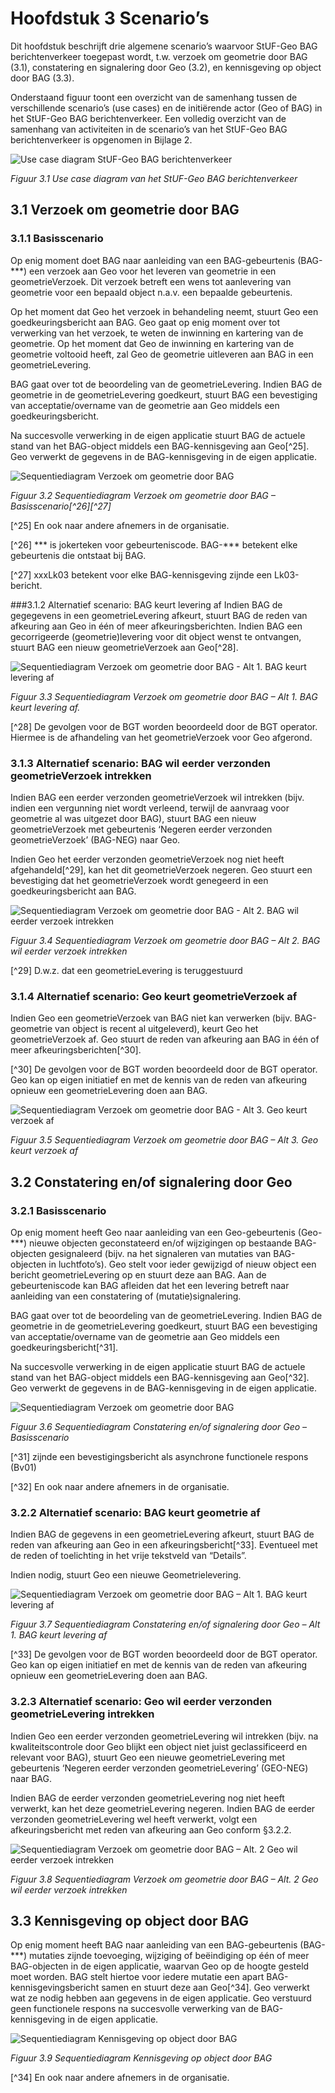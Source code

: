 # Hoofdstuk 3 Scenario’s 
Dit hoofdstuk beschrijft drie algemene scenario’s waarvoor StUF-Geo BAG berichtenverkeer toegepast wordt, t.w. verzoek om geometrie door BAG (3.1), constatering en signalering door Geo (3.2), en kennisgeving op object door BAG (3.3). 

Onderstaand figuur toont een overzicht van de samenhang tussen de verschillende scenario’s (use cases) en de initiërende actor (Geo of BAG) in het StUF-Geo BAG berichtenverkeer. Een volledig overzicht van de samenhang van activiteiten in de scenario’s van het StUF-Geo BAG berichtenverkeer is opgenomen in Bijlage 2. 

![Use case diagram StUF-Geo BAG berichtenverkeer](afbeeldingen/fig-use-case-diagram-stuf-geo-bag-berichtenverkeer.png)

*Figuur 3.1 Use case diagram van het StUF-Geo BAG berichtenverkeer*

## 3.1 Verzoek om geometrie door BAG 

### 3.1.1 Basisscenario 
Op enig moment doet BAG naar aanleiding van een BAG-gebeurtenis (BAG-***) een verzoek aan Geo voor het leveren van geometrie in een geometrieVerzoek. Dit verzoek betreft een wens tot aanlevering van geometrie voor een bepaald object n.a.v. een bepaalde gebeurtenis. 

Op het moment dat Geo het verzoek in behandeling neemt, stuurt Geo een goedkeuringsbericht aan BAG. Geo gaat op enig moment over tot verwerking van het verzoek, te weten de inwinning en kartering van de geometrie. Op het moment dat Geo de inwinning en kartering van de geometrie voltooid heeft, zal Geo de geometrie uitleveren aan BAG in een geometrieLevering. 

BAG gaat over tot de beoordeling van de geometrieLevering. Indien BAG de geometrie in de geometrieLevering goedkeurt, stuurt BAG een bevestiging van acceptatie/overname van de geometrie aan Geo middels een goedkeuringsbericht. 

Na succesvolle verwerking in de eigen applicatie stuurt BAG de actuele stand van het BAG-object middels een BAG-kennisgeving aan Geo[^25]. Geo verwerkt de gegevens in de BAG-kennisgeving in de eigen applicatie. 

![Sequentiediagram Verzoek om geometrie door BAG](afbeeldingen/fig-sd_verzoek_geometrie-bag.png)

*Figuur 3.2 Sequentiediagram Verzoek om geometrie door BAG – Basisscenario[^26][^27]*

[^25] En ook naar andere afnemers in de organisatie. 

[^26] *** is jokerteken voor gebeurteniscode. BAG-*** betekent elke gebeurtenis die ontstaat bij BAG. 

[^27] xxxLk03 betekent voor elke BAG-kennisgeving zijnde een Lk03-bericht. 

###3.1.2 Alternatief scenario: BAG keurt levering af 
Indien BAG de gegegevens in een geometrieLevering afkeurt, stuurt BAG de reden van afkeuring aan Geo in één of meer afkeuringsberichten. Indien BAG een gecorrigeerde (geometrie)levering voor dit object wenst te ontvangen, stuurt BAG een nieuw geometrieVerzoek aan Geo[^28]. 

![Sequentiediagram Verzoek om geometrie door BAG - Alt 1. BAG keurt levering af](afbeeldingen/fig-sd_verzoek_geometrie-bag-alt1.png)

*Figuur 3.3 Sequentiediagram Verzoek om geometrie door BAG – Alt 1. BAG keurt levering af.*

[^28] De gevolgen voor de BGT worden beoordeeld door de BGT operator. Hiermee is de afhandeling van het geometrieVerzoek 
voor Geo afgerond. 

### 3.1.3 Alternatief scenario: BAG wil eerder verzonden geometrieVerzoek intrekken 
Indien BAG een eerder verzonden geometrieVerzoek wil intrekken (bijv. indien een vergunning niet wordt verleend, terwijl de aanvraag voor geometrie al was uitgezet door BAG), stuurt BAG een nieuw geometrieVerzoek met gebeurtenis ‘Negeren eerder verzonden geometrieVerzoek’ (BAG-NEG) naar Geo. 

Indien Geo het eerder verzonden geometrieVerzoek nog niet heeft afgehandeld[^29], kan het dit geometrieVerzoek negeren. Geo stuurt een bevestiging dat het geometrieVerzoek wordt genegeerd in een goedkeuringsbericht aan BAG. 

![Sequentiediagram Verzoek om geometrie door BAG - Alt 2.  BAG wil eerder verzoek intrekken](afbeeldingen/fig-sd_verzoek_geometrie-bag-alt2.png)

*Figuur 3.4 Sequentiediagram Verzoek om geometrie door BAG – Alt 2. BAG wil eerder verzoek intrekken*

[^29] D.w.z. dat een geometrieLevering is teruggestuurd

### 3.1.4 Alternatief scenario: Geo keurt geometrieVerzoek af 
Indien Geo een geometrieVerzoek van BAG niet kan verwerken (bijv. BAG-geometrie van object is recent al uitgeleverd), keurt Geo het geometrieVerzoek af. Geo stuurt de reden van afkeuring aan BAG in één of meer afkeuringsberichten[^30]. 

[^30] De gevolgen voor de BGT worden beoordeeld door de BGT operator. Geo kan op eigen initiatief en met de kennis van de 
reden van afkeuring opnieuw een geometrieLevering doen aan BAG. 

![Sequentiediagram Verzoek om geometrie door BAG - Alt 3.   Geo keurt verzoek af](afbeeldingen/fig-sd_verzoek_geometrie-bag-alt2.png)

*Figuur 3.5 Sequentiediagram Verzoek om geometrie door BAG – Alt 3. Geo keurt verzoek af*

## 3.2 Constatering en/of signalering door Geo

### 3.2.1 Basisscenario 
Op enig moment heeft Geo naar aanleiding van een Geo-gebeurtenis (Geo-***) nieuwe objecten geconstateerd en/of wijzigingen op bestaande BAG-objecten gesignaleerd (bijv. na het signaleren van mutaties van BAG-objecten in luchtfoto’s). Geo stelt voor ieder gewijzigd of nieuw object een bericht geometrieLevering op en stuurt deze aan BAG. Aan de gebeurteniscode kan BAG afleiden dat het een levering betreft naar aanleiding van een constatering of (mutatie)signalering. 

BAG gaat over tot de beoordeling van de geometrieLevering. Indien BAG de geometrie in de geometrieLevering goedkeurt, stuurt BAG een bevestiging van acceptatie/overname van de geometrie aan Geo middels een goedkeuringsbericht[^31]. 

Na succesvolle verwerking in de eigen applicatie stuurt BAG de actuele stand van het BAG-object middels 
een BAG-kennisgeving aan Geo[^32]. Geo verwerkt de gegevens in de BAG-kennisgeving in de eigen applicatie. 

![Sequentiediagram Verzoek om geometrie door BAG](afbeeldingen/fig-sd_constatering_signalering_geo.png)

*Figuur 3.6 Sequentiediagram Constatering en/of signalering door Geo – Basisscenario*

[^31] zijnde een bevestigingsbericht als asynchrone functionele respons (Bv01) 

[^32] En ook naar andere afnemers in de organisatie.

### 3.2.2 Alternatief scenario: BAG keurt geometrie af 
Indien BAG de gegevens in een geometrieLevering afkeurt, stuurt BAG de reden van afkeuring aan Geo in 
een afkeuringsbericht[^33]. Eventueel met de reden of toelichting in het vrije tekstveld van “Details”. 

Indien nodig, stuurt Geo een nieuwe Geometrielevering. 

![Sequentiediagram Verzoek om geometrie door BAG – Alt 1. BAG keurt levering af](afbeeldingen/fig-sd_constatering_signalering_geo_alt1.png)

*Figuur 3.7 Sequentiediagram Constatering en/of signalering door Geo – Alt 1. BAG keurt levering af*

[^33] De gevolgen voor de BGT worden beoordeeld door de BGT operator. Geo kan op eigen initiatief en met de kennis van de 
reden van afkeuring opnieuw een geometrieLevering doen aan BAG. 

### 3.2.3 Alternatief scenario: Geo wil eerder verzonden geometrieLevering intrekken 
Indien Geo een eerder verzonden geometrieLevering wil intrekken (bijv. na kwaliteitscontrole door Geo blijkt een object niet juist geclassificeerd en relevant voor BAG), stuurt Geo een nieuwe geometrieLevering met gebeurtenis ‘Negeren eerder verzonden geometrieLevering’ (GEO-NEG) naar BAG. 

Indien BAG de eerder verzonden geometrieLevering nog niet heeft verwerkt, kan het deze geometrieLevering negeren. Indien BAG de eerder verzonden geometrieLevering wel heeft verwerkt, volgt een afkeuringsbericht met reden van afkeuring aan Geo conform §3.2.2. 

![Sequentiediagram Verzoek om geometrie door BAG – Alt. 2 Geo wil eerder verzoek intrekken](afbeeldingen/fig-sd_constatering_signalering_geo_alt2.png)

*Figuur 3.8 Sequentiediagram Verzoek om geometrie door BAG – Alt. 2 Geo wil eerder verzoek intrekken*

## 3.3 Kennisgeving op object door BAG 
Op enig moment heeft BAG naar aanleiding van een BAG-gebeurtenis (BAG-***) mutaties zijnde toevoeging, wijziging of beëindiging op één of meer BAG-objecten in de eigen applicatie, waarvan Geo op de hoogte gesteld moet worden. BAG stelt hiertoe voor iedere mutatie een apart BAG-kennisgevingsbericht samen en stuurt deze aan Geo[^34]. Geo verwerkt wat ze nodig hebben aan gegevens in de eigen applicatie. Geo verstuurd geen functionele respons na succesvolle verwerking van de BAG-kennisgeving in de eigen applicatie. 

![Sequentiediagram Kennisgeving op object door BAG ](afbeeldingen/fig-sd_kennisgeving_object_BAG.png)

*Figuur 3.9 Sequentiediagram Kennisgeving op object door BAG*

[^34] En ook naar andere afnemers in de organisatie. 
